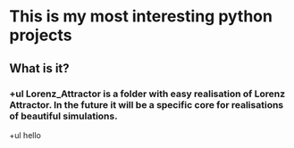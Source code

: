 # This is my most interesting python projects
## What is it?
### +ul Lorenz_Attractor is a folder with easy realisation of Lorenz Attractor. In the future it will be a specific core for realisations of beautiful simulations.
 +ul hello
